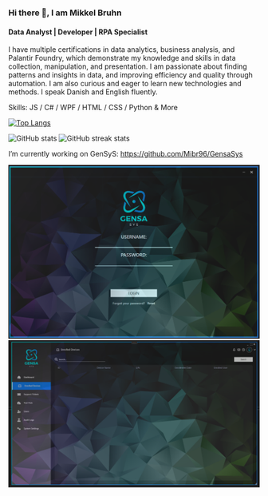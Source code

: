 ### Hi there 👋, I am Mikkel Bruhn
#### Data Analyst |  Developer | RPA Specialist

I have multiple certifications in data analytics, business analysis, and Palantir Foundry, which demonstrate my knowledge and skills in data collection, manipulation, and presentation. I am passionate about finding patterns and insights in data, and improving efficiency and quality through automation. I am also curious and eager to learn new technologies and methods. I speak Danish and English fluently.

Skills: JS / C# / WPF / HTML / CSS / Python & More

[![Top Langs](https://github-readme-stats.vercel.app/api/top-langs/?username=Mibr96)](https://github.com/anuraghazra/github-readme-stats) 

![GitHub stats](https://github-readme-stats.vercel.app/api?username=Mibr96&show_icons=true&count_private=true) ![GitHub streak stats](https://streak-stats.demolab.com/?user=Mibr96)  


 I’m currently working on GenSyS: https://github.com/Mibr96/GensaSys 

![Screenshot](LoginScreen.png)
![Screenshot](EnrolledDevices.png)

